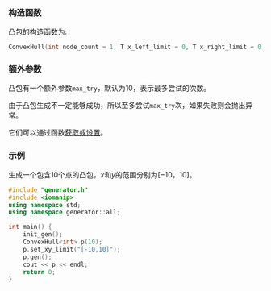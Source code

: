 ### 构造函数

凸包的构造函数为:

```cpp
ConvexHull(int node_count = 1, T x_left_limit = 0, T x_right_limit = 0, T y_left_limit = 0, T y_right_limit = 0)
```

### 额外参数

凸包有一个额外参数`max_try`，默认为$10$，表示最多尝试的次数。

由于凸包生成不一定能够成功，所以至多尝试`max_try`次，如果失败则会抛出异常。

它们可以通过函数[获取或设置](/user/tools/setter_getter.md)。

### 示例

生成一个包含$10$个点的凸包，$x$和$y$的范围分别为$[-10， 10]$。

```cpp
#include "generator.h"
#include <iomanip>
using namespace std;
using namespace generator::all;

int main() {
    init_gen();
    ConvexHull<int> p(10);
    p.set_xy_limit("[-10,10]");
    p.gen();
    cout << p << endl;
    return 0;
}
```